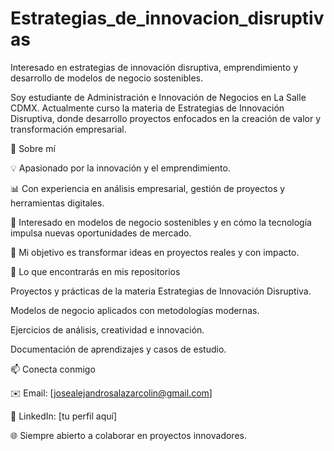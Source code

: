 # Estrategias_de_innovacion_disruptivas
Interesado en estrategias de innovación disruptiva, emprendimiento y desarrollo de modelos de negocio sostenibles.

Soy estudiante de Administración e Innovación de Negocios en La Salle CDMX.
Actualmente curso la materia de Estrategias de Innovación Disruptiva, donde desarrollo proyectos enfocados en la creación de valor y transformación empresarial.

🌟 Sobre mí

💡 Apasionado por la innovación y el emprendimiento.

📊 Con experiencia en análisis empresarial, gestión de proyectos y herramientas digitales.

🌱 Interesado en modelos de negocio sostenibles y en cómo la tecnología impulsa nuevas oportunidades de mercado.

🎯 Mi objetivo es transformar ideas en proyectos reales y con impacto.

🚀 Lo que encontrarás en mis repositorios

Proyectos y prácticas de la materia Estrategias de Innovación Disruptiva.

Modelos de negocio aplicados con metodologías modernas.

Ejercicios de análisis, creatividad e innovación.

Documentación de aprendizajes y casos de estudio.

📫 Conecta conmigo

✉️ Email: [josealejandrosalazarcolin@gmail.com]

💼 LinkedIn: [tu perfil aquí]

🌐 Siempre abierto a colaborar en proyectos innovadores.
